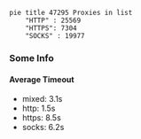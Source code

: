 
```mermaid
pie title 47295 Proxies in list
    "HTTP" : 25569
    "HTTPS": 7304
    "SOCKS" : 19977
```

### Some Info
#### Average Timeout

- mixed: 3.1s
- http: 1.5s
- https: 8.5s
- socks: 6.2s